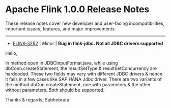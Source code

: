 
<!---
# Licensed to the Apache Software Foundation (ASF) under one
# or more contributor license agreements.  See the NOTICE file
# distributed with this work for additional information
# regarding copyright ownership.  The ASF licenses this file
# to you under the Apache License, Version 2.0 (the
# "License"); you may not use this file except in compliance
# with the License.  You may obtain a copy of the License at
#
#     http://www.apache.org/licenses/LICENSE-2.0
#
# Unless required by applicable law or agreed to in writing, software
# distributed under the License is distributed on an "AS IS" BASIS,
# WITHOUT WARRANTIES OR CONDITIONS OF ANY KIND, either express or implied.
# See the License for the specific language governing permissions and
# limitations under the License.
-->
# Apache Flink  1.0.0 Release Notes

These release notes cover new developer and user-facing incompatibilities, important issues, features, and major improvements.


---

* [FLINK-3292](https://issues.apache.org/jira/browse/FLINK-3292) | *Minor* | **Bug in flink-jdbc. Not all JDBC drivers supported**

Hello,

In method open in JDBCInputFormat.java, while using dbConn.createStatement, the resultSetType & resultSetConcurrency are hardcoded. 
These two fields may vary with different JDBC drivers & hence it fails in a few cases like SAP HANA Jdbc driver. 
There are two variants of the method dbCon.createStatement, one with parameters & the other without  parameters. Both should be supported. 

Thanks & regards,
Subhobrata



